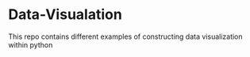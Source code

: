# Data-Visualation

This repo contains different examples of constructing data visualization within python
